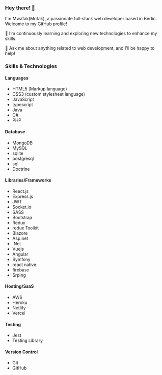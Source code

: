 ### Hey there! 👋

I'm Mwafak(Mofak), a passionate full-stack web developer based in Berlin. Welcome to my GitHub profile!

🌱 I’m continuously learning and exploring new technologies to enhance my skills.

💬 Ask me about anything related to web development, and I'll be happy to help!

### Skills & Technologies

#### Languages
- HTML5 (Markup language)
- CSS3 (custom stylesheet language)
- JavaScript
- typescript
- Java
- C#
- PHP


#### Database
- MongoDB
- MySQL
- sqlite
- postgresql
- sql
- Doctrine


#### Libraries/Frameworks
- React.js
- Express.js
- JWT
- Socket.io
- SASS
- Bootstrap
- Redux
- redux Toolkit
- Blazore
- Asp.net
- .Net
- Vuejs
- Angular
- Symfony
- react native
- firebase
- Srping
  

#### Hosting/SaaS
- AWS
- Heroku
- Netlify
- Vercel

#### Testing
- Jest
- Testing Library

#### Version Control
- Git
- GitHub
